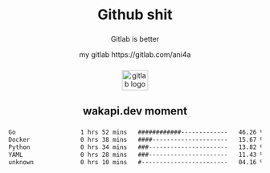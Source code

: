 <h1 align="center">Github shit</h1>

###

<p align="center">Gitlab is better</p>

<p align="center">my gitlab https://gitlab.com/ani4a</p>

###

<div align="center">
  <img src="https://cdn.jsdelivr.net/gh/devicons/devicon/icons/gitlab/gitlab-original.svg" height="40" width="52" alt="gitlab logo"  />
</div>

###

<h2 align="center">wakapi.dev moment</h2>

###

<!--START_SECTION:waka-->

```txt
Go                  1 hrs 52 mins   ############-------------   46.26 %
Docker              0 hrs 38 mins   ####---------------------   15.67 %
Python              0 hrs 34 mins   ###----------------------   13.82 %
YAML                0 hrs 28 mins   ###----------------------   11.43 %
unknown             0 hrs 10 mins   #------------------------   04.16 %
```

<!--END_SECTION:waka-->

###
